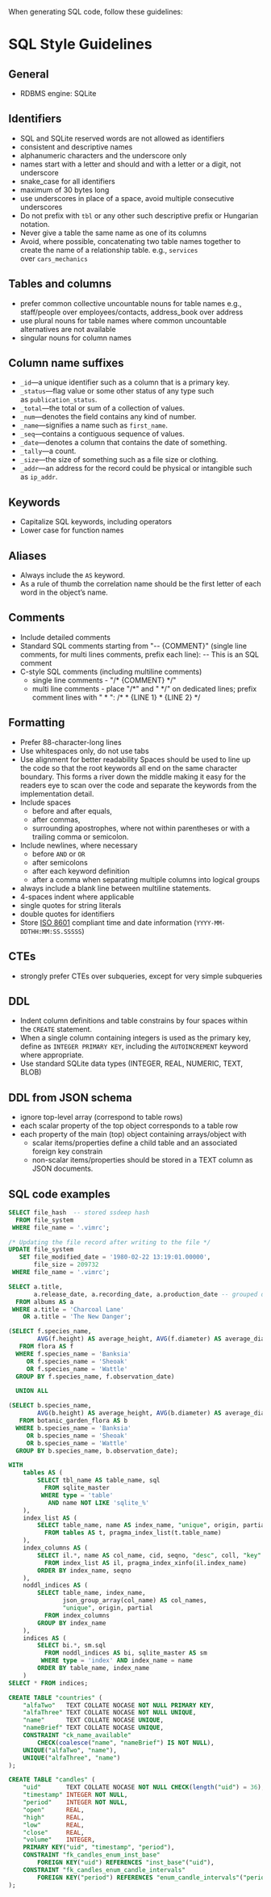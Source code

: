 When generating SQL code, follow these guidelines:

# SQL Style Guidelines

## General

- RDBMS engine: SQLite

## Identifiers

- SQL and SQLite reserved words are not allowed as identifiers
- consistent and descriptive names
- alphanumeric characters and the underscore only
- names start with a letter and should and with a letter or a digit, not underscore
- snake_case for all identifiers
- maximum of 30 bytes long
- use underscores in place of a space, avoid multiple consecutive underscores
- Do not prefix with `tbl` or any other such descriptive prefix or Hungarian notation.
- Never give a table the same name as one of its columns
- Avoid, where possible, concatenating two table names together to create the name of a relationship table.
  e.g., `services` over `cars_mechanics`

## Tables and columns

- prefer common collective uncountable nouns for table names
  e.g., staff/people over employees/contacts, address_book over address
- use plural nouns for table names where common uncountable alternatives are not available
- singular nouns for column names

## Column name suffixes

- `_id`—a unique identifier such as a column that is a primary key.
- `_status`—flag value or some other status of any type such as `publication_status`.
- `_total`—the total or sum of a collection of values.
- `_num`—denotes the field contains any kind of number.
- `_name`—signifies a name such as `first_name`.
- `_seq`—contains a contiguous sequence of values.
- `_date`—denotes a column that contains the date of something.
- `_tally`—a count.
- `_size`—the size of something such as a file size or clothing.
- `_addr`—an address for the record could be physical or intangible such as `ip_addr`.

## Keywords

- Capitalize SQL keywords, including operators
- Lower case for function names

## Aliases

- Always include the `AS` keyword.
- As a rule of thumb the correlation name should be the first letter of each word in the object’s name.
## Comments

- Include detailed comments
- Standard SQL comments starting from "-- {COMMENT}" (single line comments, for multi lines comments, prefix each line):
  -- This is an SQL comment
- C-style SQL comments (including multiline comments)
    - single line comments - "/\* {COMMENT} \*/"
    - multi line comments - place "/\*" and " \*/" on dedicated lines; prefix comment lines with " \*  ":
      /\*
       \* {LINE 1}
       \* {LINE 2}
       \*/

## Formatting

- Prefer 88-character-long lines
- Use whitespaces only, do not use tabs
- Use alignment for better readability
  Spaces should be used to line up the code so that the root keywords all end on the same character boundary. This forms a river down the middle making it easy for the readers eye to scan over the code and separate the keywords from the implementation detail.
- Include spaces
    - before and after equals,
    - after commas,
    - surrounding apostrophes, where not within parentheses or with a trailing comma or semicolon.
- Include newlines, where necessary
    - before `AND` or `OR`
    - after semicolons
    - after each keyword definition
    - after a comma when separating multiple columns into logical groups
- always include a blank line between multiline statements.
- 4-spaces indent where applicable
- single quotes for string literals
- double quotes for identifiers
- Store [ISO 8601](https://en.wikipedia.org/wiki/ISO_8601 "Wikipedia: ISO 8601") compliant time and date information (`YYYY-MM-DDTHH:MM:SS.SSSSS`)

## CTEs

- strongly prefer CTEs over subqueries, except for very simple subqueries

## DDL

- Indent column definitions and table constrains by four spaces within the `CREATE` statement.
- When a single column containing integers is used as the primary key, define as `INTEGER PRIMARY KEY`, including the `AUTOINCREMENT` keyword where appropriate.
- Use standard SQLite data types (INTEGER, REAL, NUMERIC, TEXT, BLOB)

## DDL from JSON schema

- ignore top-level array (correspond to table rows)
- each scalar property of the top object corresponds to a table row
- each property of the main (top) object containing arrays/object with
    - scalar items/properties define a child table and an associated foreign key constrain
    - non-scalar items/properties should be stored in a TEXT column as JSON documents.

## SQL code examples

``` sql
SELECT file_hash  -- stored ssdeep hash
  FROM file_system
 WHERE file_name = '.vimrc';
```

```sql
/* Updating the file record after writing to the file */
UPDATE file_system
   SET file_modified_date = '1980-02-22 13:19:01.00000',
       file_size = 209732
 WHERE file_name = '.vimrc';
```

```sql
SELECT a.title,
       a.release_date, a.recording_date, a.production_date -- grouped dates together
  FROM albums AS a
 WHERE a.title = 'Charcoal Lane'
    OR a.title = 'The New Danger';
```

```sql
(SELECT f.species_name,
        AVG(f.height) AS average_height, AVG(f.diameter) AS average_diameter
   FROM flora AS f
  WHERE f.species_name = 'Banksia'
     OR f.species_name = 'Sheoak'
     OR f.species_name = 'Wattle'
  GROUP BY f.species_name, f.observation_date)

  UNION ALL

(SELECT b.species_name,
        AVG(b.height) AS average_height, AVG(b.diameter) AS average_diameter
   FROM botanic_garden_flora AS b
  WHERE b.species_name = 'Banksia'
     OR b.species_name = 'Sheoak'
     OR b.species_name = 'Wattle'
  GROUP BY b.species_name, b.observation_date);
```

```sql
WITH
    tables AS (
        SELECT tbl_name AS table_name, sql
          FROM sqlite_master
         WHERE type = 'table'
           AND name NOT LIKE 'sqlite_%'
    ),
    index_list AS (
        SELECT table_name, name AS index_name, "unique", origin, partial
          FROM tables AS t, pragma_index_list(t.table_name)
    ),
    index_columns AS (
        SELECT il.*, name AS col_name, cid, seqno, "desc", coll, "key"
          FROM index_list AS il, pragma_index_xinfo(il.index_name)
        ORDER BY index_name, seqno
    ),
    noddl_indices AS (
        SELECT table_name, index_name,
               json_group_array(col_name) AS col_names,
               "unique", origin, partial
          FROM index_columns
        GROUP BY index_name
    ),
    indices AS (
        SELECT bi.*, sm.sql
          FROM noddl_indices AS bi, sqlite_master AS sm
         WHERE type = 'index' AND index_name = name
        ORDER BY table_name, index_name
    )
SELECT * FROM indices;
```

```sql
CREATE TABLE "countries" (
    "alfaTwo"   TEXT COLLATE NOCASE NOT NULL PRIMARY KEY,
    "alfaThree" TEXT COLLATE NOCASE NOT NULL UNIQUE,
    "name"      TEXT COLLATE NOCASE UNIQUE,
    "nameBrief" TEXT COLLATE NOCASE UNIQUE,
    CONSTRAINT "ck_name_available"
        CHECK(coalesce("name", "nameBrief") IS NOT NULL),
    UNIQUE("alfaTwo", "name"),
    UNIQUE("alfaThree", "name")
);

CREATE TABLE "candles" (
    "uid"       TEXT COLLATE NOCASE NOT NULL CHECK(length("uid") = 36),
    "timestamp" INTEGER NOT NULL,
    "period"    INTEGER NOT NULL,
    "open"      REAL,
    "high"      REAL,
    "low"       REAL,
    "close"     REAL,
    "volume"    INTEGER,
    PRIMARY KEY("uid", "timestamp", "period"),
    CONSTRAINT "fk_candles_enum_inst_base"
        FOREIGN KEY("uid") REFERENCES "inst_base"("uid"),
    CONSTRAINT "fk_candles_enum_candle_intervals"
        FOREIGN KEY("period") REFERENCES "enum_candle_intervals"("period")
);
```

<!-- References -->

[Modern SQL Style Guide]: https://gist.github.com/mattmc3/38a85e6a4ca1093816c08d4815fbebfb
[Simon Holywell SQL Style Guide]: https://sqlstyle.guide

 
 